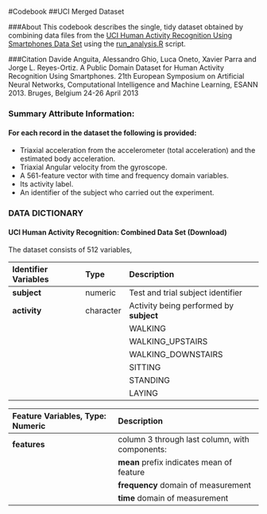#Codebook
##UCI Merged Dataset

###About
This codebook describes the single, tidy dataset obtained by combining data files from the [UCI Human Activity Recognition Using Smartphones Data Set](https://archive.ics.uci.edu/ml/datasets/Human+Activity+Recognition+Using+Smartphones) using the [run_analysis.R](run_analysis.R) script.

###Citation
Davide Anguita, Alessandro Ghio, Luca Oneto, Xavier Parra and Jorge L. Reyes-Ortiz. A Public Domain Dataset for Human Activity Recognition Using Smartphones. 21th European Symposium on Artificial Neural Networks, Computational Intelligence and Machine Learning, ESANN 2013. Bruges, Belgium 24-26 April 2013

### Summary Attribute Information:
#### For each record in the dataset the following is provided: 
- Triaxial acceleration from the accelerometer (total acceleration) and the estimated body acceleration. 
- Triaxial Angular velocity from the gyroscope. 
- A 561-feature vector with time and frequency domain variables. 
- Its activity label. 
- An identifier of the subject who carried out the experiment.

### DATA DICTIONARY
#### UCI Human Activity Recognition: Combined Data Set (Download)

The dataset consists of 512 variables, 

| Identifier Variables      | Type         | Description                          |
|:------------- |:-------------| :------------------------------------|
| **subject**       | numeric      | Test and trial subject identifier    |
| **activity**      | character    | Activity being performed by **subject**  |
|                   |             | WALKING               |
|                   |             | WALKING_UPSTAIRS               |
|                   |             | WALKING_DOWNSTAIRS               |
|                   |             | SITTING     |
|                   |             | STANDING               |
|                   |             | LAYING              |

| Feature Variables, Type: Numeric         | Description                          |
|:------------- | :------------------------------------|
| **features**  | column 3 through last column, with components: |
|             | **mean** prefix indicates mean of feature            |
|             | **frequency** domain of measurement       |
|             | **time** domain of measurement       |
